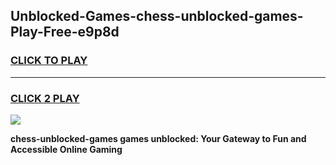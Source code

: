 
## Unblocked-Games-chess-unblocked-games-Play-Free-e9p8d
<h3>
<a href="https://premium76.site?title=chess-unblocked-games&ref=12A">CLICK TO PLAY</a></h3>
<hr>

<h3>
<a href="https://premium76.site?title=chess-unblocked-games&ref=12A">CLICK 2 PLAY</a>
  
</h3>

<a href="https://premium76.site?title=chess-unblocked-games&ref=12A"><img src="https://clearcache.store/games.png"></a>


**chess-unblocked-games games unblocked: Your Gateway to Fun and Accessible Online Gaming**

